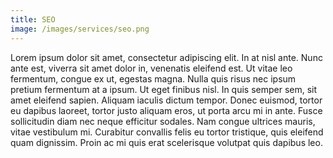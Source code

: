 ```yaml
---
title: SEO
image: /images/services/seo.png
---
```


Lorem ipsum dolor sit amet, consectetur adipiscing elit. In at nisl ante. Nunc ante est, viverra sit amet dolor in, venenatis eleifend est. Ut vitae leo fermentum, congue ex ut, egestas magna. Nulla quis risus nec ipsum pretium fermentum at a ipsum. Ut eget finibus nisl. In quis semper sem, sit amet eleifend sapien. Aliquam iaculis dictum tempor. Donec euismod, tortor eu dapibus laoreet, tortor justo aliquam eros, ut porta arcu mi in ante. Fusce sollicitudin diam nec neque efficitur sodales. Nam congue ultrices mauris, vitae vestibulum mi. Curabitur convallis felis eu tortor tristique, quis eleifend quam dignissim. Proin ac mi quis erat scelerisque volutpat quis dapibus leo.
